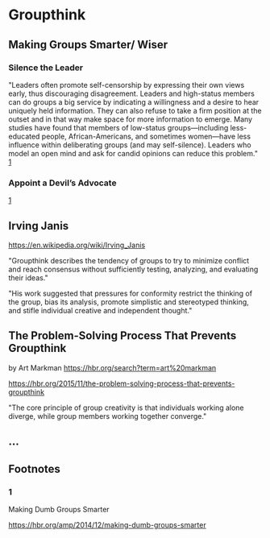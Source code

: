 # Groupthink

## Making Groups Smarter/ Wiser

### Silence the Leader

"Leaders often promote self-censorship by expressing their own views early, thus discouraging disagreement. Leaders and high-status members can do groups a big service by indicating a willingness and a desire to hear uniquely held information. They can also refuse to take a firm position at the outset and in that way make space for more information to emerge. Many studies have found that members of low-status groups—including less-educated people, African-Americans, and sometimes women—have less influence within deliberating groups (and may self-silence). Leaders who model an open mind and ask for candid opinions can reduce this problem." [1](#1)

### Appoint a Devil’s Advocate

[1](#1)

## Irving Janis

https://en.wikipedia.org/wiki/Irving_Janis

"Groupthink describes the tendency of groups to try to minimize conflict and reach consensus without sufficiently testing, analyzing, and evaluating their ideas."

"His work suggested that pressures for conformity restrict the thinking of the group, bias its analysis, promote simplistic and stereotyped thinking, and stifle individual creative and independent thought."

## The Problem-Solving Process That Prevents Groupthink

by Art Markman https://hbr.org/search?term=art%20markman

https://hbr.org/2015/11/the-problem-solving-process-that-prevents-groupthink

"The core principle of group creativity is that individuals working alone diverge, while group members working together converge."

## ...

## Footnotes

### 1

Making Dumb Groups Smarter

https://hbr.org/amp/2014/12/making-dumb-groups-smarter
